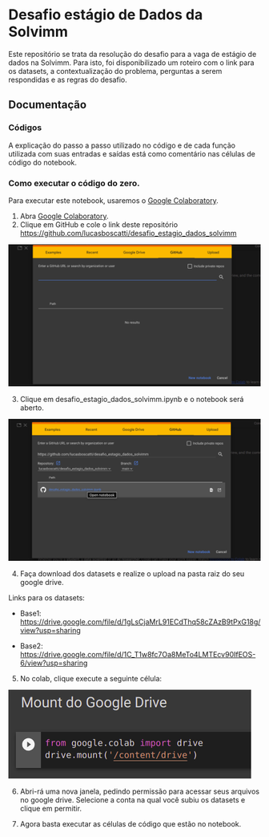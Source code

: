 # Desafio estágio de Dados da Solvimm
Este repositório se trata da resolução do desafio para a vaga de estágio de dados na Solvimm. Para isto, foi disponibilizado um roteiro com o link para os datasets, a contextualização do problema, perguntas a serem respondidas e as regras do desafio.

## Documentação

### Códigos
A explicação do passo a passo utilizado no código e de cada função utilizada com suas entradas e saídas está como comentário nas células de código do notebook.

### Como executar o código do zero.
Para executar este notebook, usaremos o [Google Colaboratory](https://colab.research.google.com/).

1) Abra [Google Colaboratory]('https://colab.research.google.com/').
2) Clique em GitHub e cole o link deste repositório https://github.com/lucasboscatti/desafio_estagio_dados_solvimm

![](https://github.com/lucasboscatti/desafio_estagio_dados_solvimm/blob/main/images/colab1.png)

3) Clique em desafio_estagio_dados_solvimm.ipynb e o notebook será aberto.

![](https://github.com/lucasboscatti/desafio_estagio_dados_solvimm/blob/main/images/colab2.png)

4) Faça download dos datasets e realize o upload na pasta raiz do seu google drive.

Links para os datasets:
- Base1:
https://drive.google.com/file/d/1gLsCjaMrL91ECdThq58cZAzB9tPxG18g/view?usp=sharing

- Base2:
https://drive.google.com/file/d/1C_T1w8fc7Oa8MeTo4LMTEcv90IfEOS-6/view?usp=sharing

5) No colab, clique execute a seguinte célula:

![](https://github.com/lucasboscatti/desafio_estagio_dados_solvimm/blob/main/images/colab5.png)

6) Abri-rá uma nova janela, pedindo permissão para acessar seus arquivos no google drive. Selecione a conta na qual você subiu os datasets e clique em permitir.

6) Agora basta executar as células de código que estão no notebook.
    
